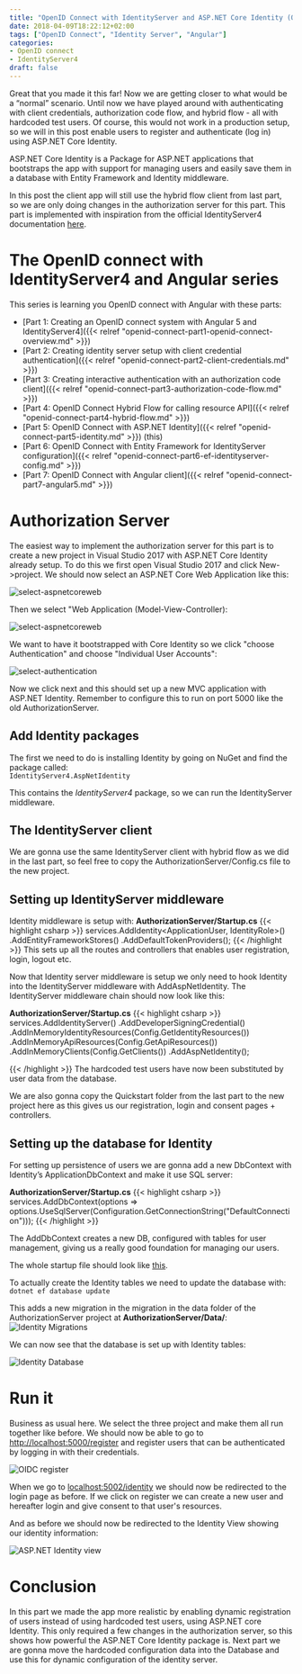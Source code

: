 ```yaml
---
title: "OpenID Connect with IdentityServer and ASP.NET Core Identity (OIDC Part 5)"
date: 2018-04-09T18:22:12+02:00
tags: ["OpenID Connect", "Identity Server", "Angular"]
categories:
- OpenID connect
- IdentityServer4
draft: false
---
```


Great that you made it this far! Now we are getting closer to what would be a “normal” scenario. Until now we have played around with authenticating with client credentials, authorization code flow, and hybrid flow - all with hardcoded test users. Of course, this would not work in a production setup, so we will in this post enable users to register and authenticate (log in) using ASP.NET Core Identity.

ASP.NET Core Identity is a Package for ASP.NET applications that bootstraps the app with support for managing users and easily save them in a database with Entity Framework and Identity middleware.

In this post the client app will still use the hybrid flow client from last part, so we are only doing changes in the authorization server for this part. This part is implemented with inspiration from the official IdentityServer4 documentation [here](https://identityserver4.readthedocs.io/en/release/quickstarts/6_aspnet_identity.html).

# The OpenID connect with IdentityServer4 and Angular series

This series is learning you OpenID connect with Angular with these parts:

- [Part 1: Creating an OpenID connect system with Angular 5 and IdentityServer4]({{< relref "openid-connect-part1-openid-connect-overview.md" >}})
- [Part 2: Creating identity server setup with client credential authentication]({{< relref "openid-connect-part2-client-credentials.md" >}})
- [Part 3: Creating interactive authentication with an authorization code client]({{< relref "openid-connect-part3-authorization-code-flow.md" >}})
- [Part 4: OpenID Connect Hybrid Flow for calling resource API]({{< relref "openid-connect-part4-hybrid-flow.md" >}})
- [Part 5: OpenID Connect with ASP.NET Identity]({{< relref "openid-connect-part5-identity.md" >}}) (this)
- [Part 6: OpenID Connect with Entity Framework for IdentityServer configuration]({{< relref "openid-connect-part6-ef-identityserver-config.md" >}})
- [Part 7: OpenID Connect with Angular client]({{< relref "openid-connect-part7-angular5.md" >}})


# Authorization Server

The easiest way to implement the authorization server for this part is to create a new project in Visual Studio 2017 with ASP.NET Core Identity already setup. To do this we first open Visual Studio 2017 and click New->project. We should now select an ASP.NET Core Web Application like this:

![select-aspnetcoreweb](/images/openid-connect/select-aspnetcoreweb.png)

Then we select "Web Application (Model-View-Controller):

![select-aspnetcoreweb](/images/openid-connect/select-mvc.png)

We want to have it bootstrapped with Core Identity so we click "choose Authentication" and choose "Individual User Accounts":

![select-authentication](/images/openid-connect/select-authentication.png)

Now we click next and this should set up a new MVC application with ASP.NET Identity. Remember to configure this to run on port 5000 like the old AuthorizationServer.

## Add Identity packages

The first we need to do is installing Identity by going on NuGet and find the package called:\
``IdentityServer4.AspNetIdentity``

This contains the *IdentityServer4* package, so we can run the IdentityServer middleware.


## The IdentityServer client

We are gonna use the same IdentityServer client with hybrid flow as we did in the last part, so feel free to copy the AuthorizationServer/Config.cs file to the new project.

## Setting up IdentityServer middleware

Identity middleware is setup with:
**AuthorizationServer/Startup.cs**
{{< highlight csharp >}}
services.AddIdentity<ApplicationUser, IdentityRole>()
              .AddEntityFrameworkStores<ApplicationDbContext>()
              .AddDefaultTokenProviders();
{{< /highlight >}}
This sets up all the routes and controllers that enables user registration, login, logout etc.

Now that Identity server middleware is setup we only need to hook Identity into the IdentityServer middleware with AddAspNetIdentity.
The IdentityServer middleware chain should now look like this:

**AuthorizationServer/Startup.cs**
{{< highlight csharp >}}
services.AddIdentityServer()
              .AddDeveloperSigningCredential()
              .AddInMemoryIdentityResources(Config.GetIdentityResources())
              .AddInMemoryApiResources(Config.GetApiResources())
              .AddInMemoryClients(Config.GetClients())
              .AddAspNetIdentity<ApplicationUser>();

{{< /highlight >}}
The hardcoded test users have now been substituted by user data from the database.

We are also gonna copy the Quickstart folder from the last part to the new project here as this gives us our registration, login and consent pages + controllers.

## Setting up the database for Identity

For setting up persistence of users we are gonna add a new DbContext with Identity’s ApplicationDbContext and make it use SQL server:

**AuthorizationServer/Startup.cs**
{{< highlight csharp >}}
services.AddDbContext<ApplicationDbContext>(options =>
    options.UseSqlServer(Configuration.GetConnectionString("DefaultConnection")));
{{< /highlight >}}

The AddDbContext<ApplicationDbContext> creates a new DB, configured with tables for user management, giving us a really good foundation for managing our users.

The whole startup file should look like [this](https://github.com/lydemann/oidc-angular-identityserver/blob/master/Solution%204%20-%20OIDC%20with%20Identity/AuthorizationServer/Startup.cs).

To actually create the Identity tables we need to update the database with:\
``dotnet ef database update``

This adds a new migration in the migration in the data folder of the AuthorizationServer project at **AuthorizationServer/Data/**:
![Identity Migrations](/images/openid-connect/identity-migrations.PNG)

We can now see that the database is set up with Identity tables:

![Identity Database](/images/openid-connect/identity-database-tables.PNG)

# Run it

Business as usual here. We select the three project and make them all run together like before. We should now be able to go to [http://localhost:5000/register](http://localhost:5000/register) and register users that can be authenticated by logging in with their credentials.

![OIDC register](/images/openid-connect/register.PNG)

When we go to [localhost:5002/identity](localhost:5002/identity) we should now be redirected to the login page as before. If we click on register we can create a new user and hereafter login and give consent to that user's resources.

And as before we should now be redirected to the Identity View showing our identity information:

![ASP.NET Identity view](/images/openid-connect/oidc-5-aspnet-identity-view.PNG)

# Conclusion

In this part we made the app more realistic by enabling dynamic registration of users instead of using hardcoded test users, using ASP.NET core Identity. This only required a few changes in the authorization server, so this shows how powerful the ASP.NET Core Identity package is.
Next part we are gonna move the hardcoded configuration data into the Database and use this for dynamic configuration of the identity server.
